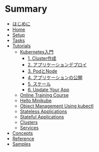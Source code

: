 # Summary

* [はじめに](README.md)
* [Home]()
* [Setup]()
* [Tasks]()
* [Tutorials](tutorials/index.md)
  * [Kubernetes入門](tutorials/kubernetes_basics/index.md)
    * [1. Cluster作成](tutorials/kubernetes_basics/1_create_a_cluster.md)
    * [2. アプリケーションデプロイ](tutorials/kubernetes_basics/2_deploy_an_app.md)
    * [3. PodとNode](tutorials/kubernetes_basics/3_explore_your_app.md)
    * [4. アプリケーションの公開](tutorials/kubernetes_basics/4_expose_your_app_publicly.md)
    * [5. スケール](tutorials/kubernetes_basics/5_scale_your_app.md)
    * [6. Update Your App](tutorials/kubernetes_basics/6_update_your_app.md)
  * [Online Training Course]()
  * [Hello Minikube]()
  * [Object Management Using kubectl]()
  * [Stateless Applications]()
  * [Stateful Applications]()
  * [Clusters]()
  * [Services]()
* [Concepts]()
* [Reference]()
* [Samples]()
